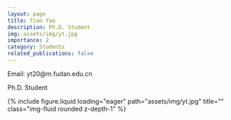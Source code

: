 ```yaml
---
layout: page
title: Tian Yao
description: Ph.D. Student
img: assets/img/yt.jpg
importance: 2
category: Students
related_publications: false
---
```




<div class="row">
    <div class="col-sm-8 mt-3 mt-md-0">
        <p>Email: yt20@m.fudan.edu.cn</p>
        <p>Ph.D. Student</p>
    </div>
    <div class="col-sm-4 mt-3 mt-md-0">
        {% include figure.liquid loading="eager" path="assets/img/yt.jpg" title="" class="img-fluid rounded z-depth-1" %}
    </div>
</div>
